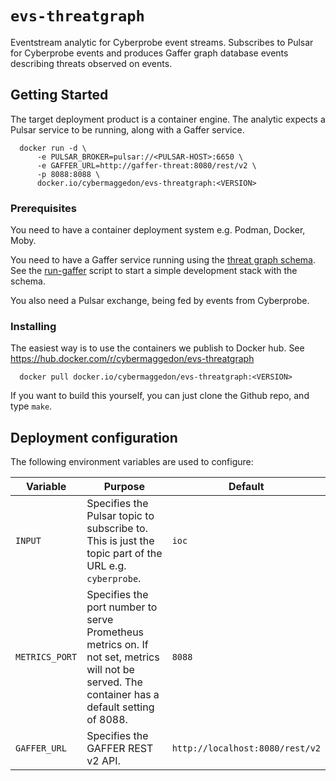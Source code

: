 # `evs-threatgraph`

Eventstream analytic for Cyberprobe event streams.  Subscribes to Pulsar
for Cyberprobe events and produces Gaffer graph database events describing
threats observed on events.

## Getting Started

The target deployment product is a container engine.  The analytic expects
a Pulsar service to be running, along with a Gaffer service.

```
  docker run -d \
      -e PULSAR_BROKER=pulsar://<PULSAR-HOST>:6650 \
      -e GAFFER_URL=http://gaffer-threat:8080/rest/v2 \
      -p 8088:8088 \
      docker.io/cybermaggedon/evs-threatgraph:<VERSION>
```
      
### Prerequisites

You need to have a container deployment system e.g. Podman, Docker, Moby.

You need to have a Gaffer service running using the
[threat graph schema](gaffer/threatgraph-schema/schema.json).  See the
[run-gaffer](gaffer/run_gaffer) script to start a simple development stack
with the schema.

You also need a Pulsar exchange, being fed by events from Cyberprobe.

### Installing

The easiest way is to use the containers we publish to Docker hub.
See https://hub.docker.com/r/cybermaggedon/evs-threatgraph

```
  docker pull docker.io/cybermaggedon/evs-threatgraph:<VERSION>
```

If you want to build this yourself, you can just clone the Github repo,
and type `make`.

## Deployment configuration

The following environment variables are used to configure:

| Variable | Purpose | Default |
|----------|---------|---------|
| `INPUT` | Specifies the Pulsar topic to subscribe to.  This is just the topic part of the URL e.g. `cyberprobe`. | `ioc` |
| `METRICS_PORT` | Specifies the port number to serve Prometheus metrics on.  If not set, metrics will not be served. The container has a default setting of 8088. | `8088` |
| `GAFFER_URL` | Specifies the GAFFER REST v2 API. | `http://localhost:8080/rest/v2` |

